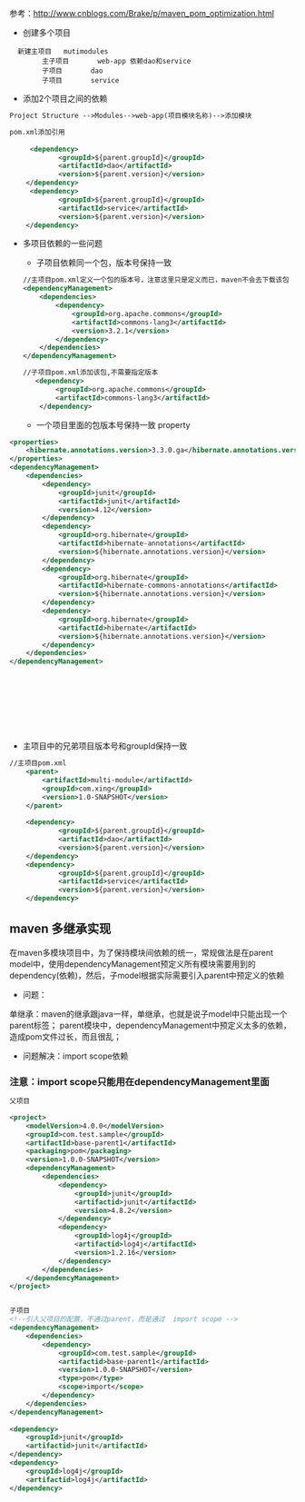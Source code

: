 参考：http://www.cnblogs.com/Brake/p/maven_pom_optimization.html
- 创建多个项目
  
  
```
  新建主项目   mutimodules 
        主子项目       web-app 依赖dao和service
        子项目       dao
        子项目       service
```

- 添加2个项目之间的依赖

```xml
Project Structure -->Modules-->web-app(项目模块名称)-->添加模块

pom.xml添加引用
    
     <dependency>
            <groupId>${parent.groupId}</groupId>
            <artifactId>dao</artifactId>
            <version>${parent.version}</version>
    </dependency>
     <dependency>
            <groupId>${parent.groupId}</groupId>
            <artifactId>service</artifactId>
            <version>${parent.version}</version>
    </dependency>
```

- 多项目依赖的一些问题
  
    -   子项目依赖同一个包，版本号保持一致 
    
    ```xml
    //主项目pom.xml定义一个包的版本号，注意这里只是定义而已，maven不会去下载该包
    <dependencyManagement>
        <dependencies>
            <dependency>
                <groupId>org.apache.commons</groupId>
                <artifactId>commons-lang3</artifactId>
                <version>3.2.1</version>
            </dependency>
        </dependencies>
    </dependencyManagement>
    
    //子项目pom.xml添加该包,不需要指定版本
       <dependency>
            <groupId>org.apache.commons</groupId>
            <artifactId>commons-lang3</artifactId>
        </dependency>
    ```

    -   一个项目里面的包版本号保持一致 property
    
```xml
<properties>
    <hibernate.annotations.version>3.3.0.ga</hibernate.annotations.version>
</properties>
<dependencyManagement>
    <dependencies>
        <dependency>
            <groupId>junit</groupId>
            <artifactId>junit</artifactId>
            <version>4.12</version>
        </dependency>
        <dependency>
            <groupId>org.hibernate</groupId>
            <artifactId>hibernate-annotations</artifactId>
            <version>${hibernate.annotations.version}</version>
        </dependency>
        <dependency>
            <groupId>org.hibernate</groupId>
            <artifactId>hibernate-commons-annotations</artifactId>
            <version>${hibernate.annotations.version}</version>
        </dependency>
        <dependency>
            <groupId>org.hibernate</groupId>
            <artifactId>hibernate</artifactId>
            <version>${hibernate.annotations.version}</version>
        </dependency>
    </dependencies>
</dependencyManagement>
```


​    
​    
​    
​    
​    
​        
-   主项目中的兄弟项目版本号和groupId保持一致
    
```xml
//主项目pom.xml
    <parent>
        <artifactId>multi-module</artifactId>
        <groupId>com.xing</groupId>
        <version>1.0-SNAPSHOT</version>
    </parent>
    
    <dependency>
            <groupId>${parent.groupId}</groupId>
            <artifactId>dao</artifactId>
            <version>${parent.version}</version>
    </dependency>
    <dependency>
            <groupId>${parent.groupId}</groupId>
            <artifactId>service</artifactId>
            <version>${parent.version}</version>
    </dependency>
```




## maven 多继承实现

在maven多模块项目中，为了保持模块间依赖的统一，常规做法是在parent model中，使用dependencyManagement预定义所有模块需要用到的dependency(依赖)，然后，子model根据实际需要引入parent中预定义的依赖

- 问题：

单继承：maven的继承跟java一样，单继承，也就是说子model中只能出现一个parent标签；
parent模块中，dependencyManagement中预定义太多的依赖，造成pom文件过长，而且很乱；

- 问题解决：import scope依赖

### 注意：import scope只能用在dependencyManagement里面



```xml
父项目

<project>
	<modelVersion>4.0.0</modelVersion>
	<groupId>com.test.sample</groupId>
	<artifactId>base-parent1</artifactId>
	<packaging>pom</packaging>
	<version>1.0.0-SNAPSHOT</version>
	<dependencyManagement>
		<dependencies>
			<dependency>
				<groupId>junit</groupId>
				<artifactid>junit</artifactId>
				<version>4.8.2</version>
			</dependency>
			<dependency>
				<groupId>log4j</groupId>
				<artifactid>log4j</artifactId>
				<version>1.2.16</version>
			</dependency>
		</dependencies>
	</dependencyManagement>
</project>


子项目
<!--引入父项目的配置，不通过parent，而是通过  import scope -->
<dependencyManagement>
	<dependencies>
		<dependency>
			<groupId>com.test.sample</groupId>
			<artifactid>base-parent1</artifactId>
			<version>1.0.0-SNAPSHOT</version>
			<type>pom</type>
			<scope>import</scope>
		</dependency>
	</dependencies>
</dependencyManagement>
 
<dependency>
	<groupId>junit</groupId>
	<artifactid>junit</artifactId>
</dependency>
<dependency>
	<groupId>log4j</groupId>
	<artifactid>log4j</artifactId>
</dependency>

```


